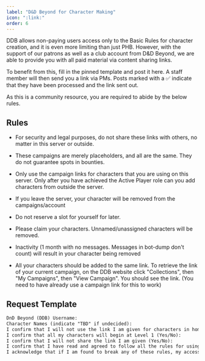 ```yaml
---
label: "D&D Beyond for Character Making"
icon: ":link:"
order: 6
---
```

<style>
h1:before { 
  content: "🔗 ";
}
</style>

DDB allows non-paying users access only to the Basic Rules for character creation, and it is even more limiting than just PHB. However, with the support of our patrons as well as a club account from D&D Beyond, we are able to provide you with all paid material via content sharing links. 

To benefit from this, fill in the pinned template and post it here. A staff member will then send you a link via PMs. Posts marked with a ✅ indicate that they have been processed and the link sent out.

As this is a community resource, you are required to abide by the below rules. 

## Rules

- For security and legal purposes, do not share these links with others, no matter in this server or outside.

- These campaigns are merely placeholders, and all are the same. They do not guarantee spots in bounties.

- Only use the campaign links for characters that you are using on this server. Only after you have achieved the Active Player role can you add characters from outside the server.

- If you leave the server, your character will be removed from the campaigns/account

- Do not reserve a slot for yourself for later. 

- Please claim your characters. Unnamed/unassigned characters will be removed.

- Inactivity (1 month with no messages. Messages in bot-dump don't count) will result in your character being removed

- All your characters should be added to the same link. To retrieve the link of your current campaign, on the DDB website click "Collections", then "My Campaigns", then "View Campaign". You should see the link. (You need to have already use a campaign link for this to work)

## Request Template

```md 
DnD Beyond (DDB) Username: 
Character Names (indicate "TBD" if undecided): 
I confirm that I will not use the link I am given for characters in home games or external servers (Yes/No): 
I confirm that all my characters will begin at Level 1 (Yes/No): 
I confirm that I will not share the link I am given (Yes/No): 
I confirm that I have read and agreed to follow all the rules for using the DDB links (Yes/No): 
I acknowledge that if I am found to break any of these rules, my access to the DDB links may be revoked without notice (Yes/No): 
```